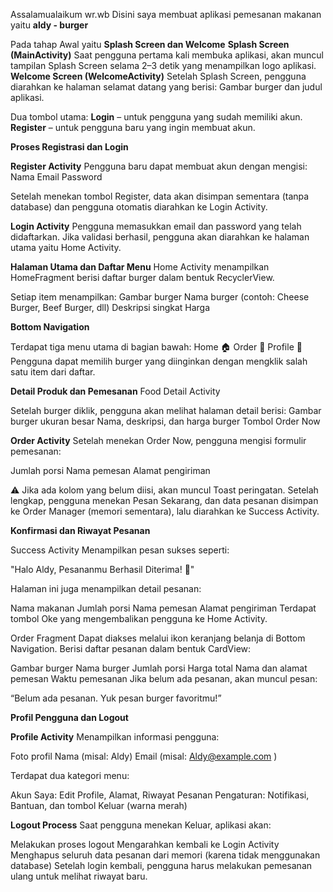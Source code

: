 Assalamualaikum wr.wb 
Disini saya membuat aplikasi pemesanan makanan yaitu ****aldy - burger****

Pada tahap Awal yaitu ****Splash Screen dan Welcome****
**Splash Screen (MainActivity)**
Saat pengguna pertama kali membuka aplikasi, akan muncul tampilan Splash Screen selama 2–3 detik yang menampilkan logo aplikasi.
**Welcome Screen (WelcomeActivity)**
Setelah Splash Screen, pengguna diarahkan ke halaman selamat datang yang berisi:
Gambar burger dan judul aplikasi.

Dua tombol utama:
**Login** – untuk pengguna yang sudah memiliki akun.
**Register** – untuk pengguna baru yang ingin membuat akun.

****Proses Registrasi dan Login****

**Register Activity**
Pengguna baru dapat membuat akun dengan mengisi:
Nama
Email
Password

Setelah menekan tombol Register, data akan disimpan sementara (tanpa database) dan pengguna otomatis diarahkan ke Login Activity.

**Login Activity**
Pengguna memasukkan email dan password yang telah didaftarkan.
Jika validasi berhasil, pengguna akan diarahkan ke halaman utama yaitu Home Activity.

****Halaman Utama dan Daftar Menu****
Home Activity menampilkan HomeFragment berisi daftar burger dalam bentuk RecyclerView.

Setiap item menampilkan:
Gambar burger
Nama burger (contoh: Cheese Burger, Beef Burger, dll)
Deskripsi singkat
Harga

****Bottom Navigation****

Terdapat tiga menu utama di bagian bawah:
Home 🏠
Order 🛒
Profile 👤
Pengguna dapat memilih burger yang diinginkan dengan mengklik salah satu item dari daftar.

**Detail Produk dan Pemesanan**
Food Detail Activity

Setelah burger diklik, pengguna akan melihat halaman detail berisi:
Gambar burger ukuran besar
Nama, deskripsi, dan harga burger
Tombol Order Now

****Order Activity****
Setelah menekan Order Now, pengguna mengisi formulir pemesanan:

Jumlah porsi
Nama pemesan
Alamat pengiriman

⚠️ Jika ada kolom yang belum diisi, akan muncul Toast peringatan.
Setelah lengkap, pengguna menekan Pesan Sekarang, dan data pesanan disimpan ke Order Manager (memori sementara), lalu diarahkan ke Success Activity.

****Konfirmasi dan Riwayat Pesanan****

Success Activity
Menampilkan pesan sukses seperti:

"Halo Aldy, Pesananmu Berhasil Diterima! 🎉"

Halaman ini juga menampilkan detail pesanan:

Nama makanan
Jumlah porsi
Nama pemesan
Alamat pengiriman
Terdapat tombol Oke yang mengembalikan pengguna ke Home Activity.

Order Fragment
Dapat diakses melalui ikon keranjang belanja di Bottom Navigation.
Berisi daftar pesanan dalam bentuk CardView:

Gambar burger
Nama burger
Jumlah porsi
Harga total
Nama dan alamat pemesan
Waktu pemesanan
Jika belum ada pesanan, akan muncul pesan:

“Belum ada pesanan. Yuk pesan burger favoritmu!”

****Profil Pengguna dan Logout****

**Profile Activity**
Menampilkan informasi pengguna:

Foto profil
Nama (misal: Aldy)
Email (misal: Aldy@example.com
)

Terdapat dua kategori menu:

Akun Saya: Edit Profile, Alamat, Riwayat Pesanan
Pengaturan: Notifikasi, Bantuan, dan tombol Keluar (warna merah)

**Logout Process**
Saat pengguna menekan Keluar, aplikasi akan:

Melakukan proses logout
Mengarahkan kembali ke Login Activity
Menghapus seluruh data pesanan dari memori (karena tidak menggunakan database)
Setelah login kembali, pengguna harus melakukan pemesanan ulang untuk melihat riwayat baru.
